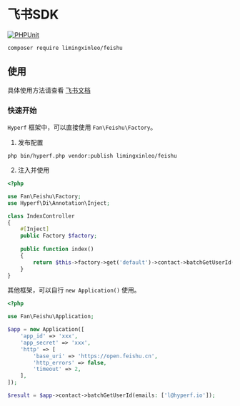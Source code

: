 # 飞书SDK

[![PHPUnit](https://github.com/limingxinleo/feishu-sdk/actions/workflows/test.yml/badge.svg)](https://github.com/limingxinleo/feishu-sdk/actions/workflows/test.yml)

```
composer require limingxinleo/feishu
```

## 使用

具体使用方法请查看 [飞书文档](https://open.feishu.cn/document/home/index)

### 快速开始

`Hyperf` 框架中，可以直接使用 `Fan\Feishu\Factory`。

1. 发布配置

```shell
php bin/hyperf.php vendor:publish limingxinleo/feishu
```

2. 注入并使用

```php
<?php

use Fan\Feishu\Factory;
use Hyperf\Di\Annotation\Inject;

class IndexController
{
    #[Inject]
    public Factory $factory;
    
    public function index()
    {
        return $this->factory->get('default')->contact->batchGetUserId(emails: ['l@hyperf.io']);
    }
}
```

其他框架，可以自行 `new Application()` 使用。

```php
<?php

use Fan\Feishu\Application;

$app = new Application([
    'app_id' => 'xxx',
    'app_secret' => 'xxx',
    'http' => [
        'base_uri' => 'https://open.feishu.cn',
        'http_errors' => false,
        'timeout' => 2,
    ],
]);

$result = $app->contact->batchGetUserId(emails: ['l@hyperf.io']);
```
